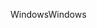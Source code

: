 <span data-ttu-id="e8792-101">Windows</span><span class="sxs-lookup"><span data-stu-id="e8792-101">Windows</span></span>